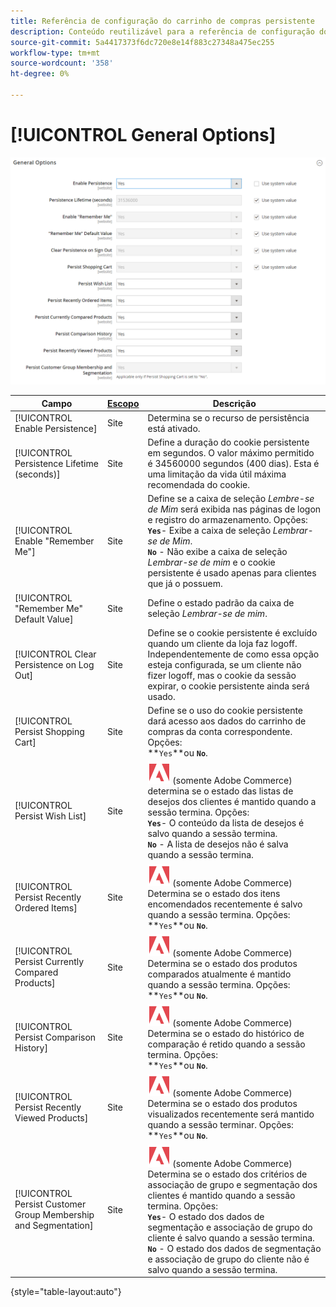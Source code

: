 ```yaml
---
title: Referência de configuração do carrinho de compras persistente
description: Conteúdo reutilizável para a referência de configuração do carrinho de compras persistente.
source-git-commit: 5a4417373f6dc720e8e14f883c27348a475ec255
workflow-type: tm+mt
source-wordcount: '358'
ht-degree: 0%

---
```



# [!UICONTROL General Options]

![Opções gerais](/help/configuration-reference/customers/assets/persistent-shopping-cart-general.png)<!-- zoom -->

<!-- [General Options](https://experienceleague.adobe.com/en/docs/commerce-admin/stores-sales/point-of-purchase/cart/cart-persistent#configure-a-persistent-cart) -->

| Campo | [Escopo](/help/getting-started/websites-stores-views.md#scope-settings) | Descrição |
|--- |------------------------------------------------------------------------|--- |
| [!UICONTROL Enable Persistence] | Site | Determina se o recurso de persistência está ativado. |
| [!UICONTROL Persistence Lifetime (seconds)] | Site | Define a duração do cookie persistente em segundos. O valor máximo permitido é 34560000 segundos (400 dias). Esta é uma limitação da vida útil máxima recomendada do cookie. |
| [!UICONTROL Enable "Remember Me"] | Site | Define se a caixa de seleção _Lembre-se de Mim_ será exibida nas páginas de logon e registro do armazenamento. Opções: <br/>**`Yes`**- Exibe a caixa de seleção _Lembrar-se de Mim_.<br/>**`No`** - Não exibe a caixa de seleção _Lembrar-se de mim_ e o cookie persistente é usado apenas para clientes que já o possuem. |
| [!UICONTROL "Remember Me" Default Value] | Site | Define o estado padrão da caixa de seleção _Lembrar-se de mim_. |
| [!UICONTROL Clear Persistence on Log Out] | Site | Define se o cookie persistente é excluído quando um cliente da loja faz logoff. Independentemente de como essa opção esteja configurada, se um cliente não fizer logoff, mas o cookie da sessão expirar, o cookie persistente ainda será usado. |
| [!UICONTROL Persist Shopping Cart] | Site | Define se o uso do cookie persistente dará acesso aos dados do carrinho de compras da conta correspondente. Opções: <br/>**`Yes`**ou **`No`**. |
| [!UICONTROL Persist Wish List] | Site | ![Adobe Commerce](/help/assets/adobe-logo.svg) (somente Adobe Commerce) determina se o estado das listas de desejos dos clientes é mantido quando a sessão termina. Opções: <br/>**`Yes`**- O conteúdo da lista de desejos é salvo quando a sessão termina.<br/>**`No`** - A lista de desejos não é salva quando a sessão termina. |
| [!UICONTROL Persist Recently Ordered Items] | Site | ![Adobe Commerce](/help/assets/adobe-logo.svg) (somente Adobe Commerce) Determina se o estado dos itens encomendados recentemente é salvo quando a sessão termina. Opções: <br/>**`Yes`**ou **`No`**. |
| [!UICONTROL Persist Currently Compared Products] | Site | ![Adobe Commerce](/help/assets/adobe-logo.svg) (somente Adobe Commerce) Determina se o estado dos produtos comparados atualmente é mantido quando a sessão termina. Opções: <br/>**`Yes`**ou **`No`**. |
| [!UICONTROL Persist Comparison History] | Site | ![Adobe Commerce](/help/assets/adobe-logo.svg) (somente Adobe Commerce) Determina se o estado do histórico de comparação é retido quando a sessão termina. Opções: <br/>**`Yes`**ou **`No`**. |
| [!UICONTROL Persist Recently Viewed Products] | Site | ![Adobe Commerce](/help/assets/adobe-logo.svg) (somente Adobe Commerce) Determina se o estado dos produtos visualizados recentemente será mantido quando a sessão terminar. Opções: <br/>**`Yes`**ou **`No`**. |
| [!UICONTROL Persist Customer Group Membership and Segmentation] | Site | ![Adobe Commerce](/help/assets/adobe-logo.svg) (somente Adobe Commerce) Determina se o estado dos critérios de associação de grupo e segmentação dos clientes é mantido quando a sessão termina. Opções: <br/>**`Yes`**- O estado dos dados de segmentação e associação de grupo do cliente é salvo quando a sessão termina.<br/>**`No`** - O estado dos dados de segmentação e associação de grupo do cliente não é salvo quando a sessão termina. |

{style="table-layout:auto"}
